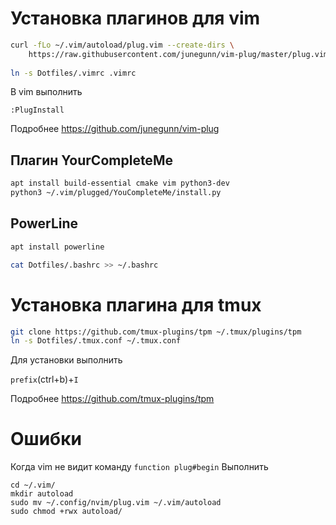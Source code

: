 # Установка плагинов для vim

```bash
curl -fLo ~/.vim/autoload/plug.vim --create-dirs \
    https://raw.githubusercontent.com/junegunn/vim-plug/master/plug.vim
    
ln -s Dotfiles/.vimrc .vimrc 
```

В vim выполнить 

```vim
:PlugInstall
```

Подробнее https://github.com/junegunn/vim-plug


## Плагин YourCompleteMe

```bash
apt install build-essential cmake vim python3-dev
python3 ~/.vim/plugged/YouCompleteMe/install.py
```

## PowerLine 

```bash
apt install powerline

```


```bash
cat Dotfiles/.bashrc >> ~/.bashrc
```

# Установка плагина для tmux

```bash
git clone https://github.com/tmux-plugins/tpm ~/.tmux/plugins/tpm
ln -s Dotfiles/.tmux.conf ~/.tmux.conf

```

Для установки выполнить 

```prefix```(ctrl+b)+```I```

Подробнее https://github.com/tmux-plugins/tpm

# Ошибки 

Когда vim не видит команду `function plug#begin`
Выполнить
```
cd ~/.vim/
mkdir autoload
sudo mv ~/.config/nvim/plug.vim ~/.vim/autoload
sudo chmod +rwx autoload/
```
